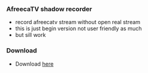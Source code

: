 ### AfreecaTV shadow recorder
- record afreecatv stream without open real stream
- this is just begin version not user friendly as much
- but sill work
  
### Download
- Download [here](https://github.com/DARKDEV22/AFSR/releases/download/afreeca/AFSR.zip)
